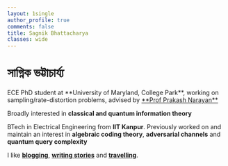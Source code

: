 ```yaml
---
layout: 1single
author_profile: true
comments: false
title: Sagnik Bhattacharya
classes: wide
---
```

<h1 style="font-family:'Atma'"> সাগ্নিক ভট্টাচার্য্য </h1> 
ECE PhD student at **University of Maryland, College Park**, working on sampling/rate-distortion problems, advised by <a href="https://user.eng.umd.edu/~prakash/index.html">**Prof Prakash Narayan**</a>

Broadly interested in **classical and quantum information theory** 

BTech in Electrical Engineering from **IIT Kanpur**. Previously worked on and maintain an interest in **algebraic coding theory**, **adversarial channels** and **quantum query complexity**

I like <a href="/blog">**blogging**</a>, <a href="/categories/writing">**writing stories**</a> and <a href="/categories/travel">**travelling**</a>.